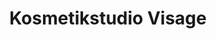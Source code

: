 ---
title: "Kosmetikstudio Visage"
url: /rheda-wiedenbrueck/kosmetikstudio-visage/
shop: Kosmetik
---
